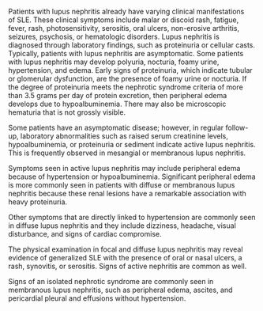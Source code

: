 Patients with lupus nephritis already have varying clinical manifestations of SLE. These clinical symptoms include malar or discoid rash, fatigue, fever, rash, photosensitivity, serositis, oral ulcers, non-erosive arthritis, seizures, psychosis, or hematologic disorders. Lupus nephritis is diagnosed through laboratory findings, such as proteinuria or cellular casts. Typically, patients with lupus nephritis are asymptomatic. Some patients with lupus nephritis may develop polyuria, nocturia, foamy urine, hypertension, and edema. Early signs of proteinuria, which indicate tubular or glomerular dysfunction, are the presence of foamy urine or nocturia. If the degree of proteinuria meets the nephrotic syndrome criteria of more than 3.5 grams per day of protein excretion, then peripheral edema develops due to hypoalbuminemia. There may also be microscopic hematuria that is not grossly visible.

Some patients have an asymptomatic disease; however, in regular follow-up, laboratory abnormalities such as raised serum creatinine levels, hypoalbuminemia, or proteinuria or sediment indicate active lupus nephritis. This is frequently observed in mesangial or membranous lupus nephritis.

Symptoms seen in active lupus nephritis may include peripheral edema because of hypertension or hypoalbuminemia. Significant peripheral edema is more commonly seen in patients with diffuse or membranous lupus nephritis because these renal lesions have a remarkable association with heavy proteinuria.

Other symptoms that are directly linked to hypertension are commonly seen in diffuse lupus nephritis and they include dizziness, headache, visual disturbance, and signs of cardiac compromise.

The physical examination in focal and diffuse lupus nephritis may reveal evidence of generalized SLE with the presence of oral or nasal ulcers, a rash, synovitis, or serositis. Signs of active nephritis are common as well.

Signs of an isolated nephrotic syndrome are commonly seen in membranous lupus nephritis, such as peripheral edema, ascites, and pericardial pleural and effusions without hypertension.